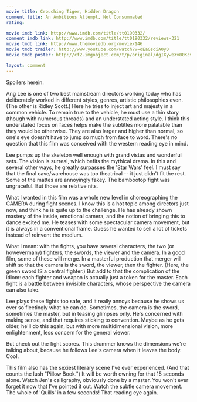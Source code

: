 ```yaml
---
movie title: Crouching Tiger, Hidden Dragon
comment title: An Ambitious Attempt, Not Consummated
rating: 

movie imdb link: http://www.imdb.com/title/tt0190332/
comment imdb link: http://www.imdb.com/title/tt0190332/reviews-321
movie tmdb link: http://www.themoviedb.org/movie/146
movie tmdb trailer: http://www.youtube.com/watch?v=oEaGsdiA0y0
movie tmdb poster: http://cf2.imgobject.com/t/p/original/dgIXyweXv00KcvalTY009Orv4EJ.jpg

layout: comment
---
```


Spoilers herein.

Ang Lee is one of two best mainstream directors working today who has deliberately worked in different styles, genres, artistic philosophies even. (The other is Ridley Scott.) Here he tries to inject art and majesty in a common vehicle. To remain true to the vehicle, he must use a thin story (though with numerous threads) and an understated acting style. I think this understated focus on faces helps make the subtitles more palatable than they would be otherwise. They are also larger and higher than normal, so one's eye doesn't have to jump so much from face to word. There's no question that this film was conceived with the western reading eye in mind.

Lee pumps up the skeleton well enough with grand vistas and wonderful sets. The vision is surreal, which befits the mythical drama. In this and several other ways, he greatly surpasses the 'Star Wars' feel. I must say that the final cave/warehouse was too theatrical -- it just didn't fit the rest. Some of the mattes are annoyingly fakey. The bambootop fight was ungraceful. But those are relative nits.

What I wanted in this film was a whole new level in choreographing the CAMERA during fight scenes. I know this is a hot topic among directors just now, and think he is quite up to the challenge. He has already shown mastery of the inside, emotional camera, and the notion of bringing this to dance excited me. He teases with some spectacular camera movement, but it is always in a conventional frame. Guess he wanted to sell a lot of tickets instead of reinvent the medium.

What I mean: with the fights, you have several characters, the two (or howevermany) fighters, the swords, the viewer and the camera. In a good film, some of these will merge. In a masterful production that merger will shift so that the camera is the sword, the viewer, then the fighter. (Here, the green sword IS a central fighter.) But add to that the complication of the idiom: each fighter and weapon is actually just a token for the master. Each fight is a battle between invisible characters, whose perspective the camera can also take.

Lee plays these fights too safe, and it really annoys because he shows us ever so fleetingly what he can do. Sometimes, the camera is the sword, sometimes the master, but in teasing glimpses only. He's concerned with making sense, and that requires sticking to convention. Maybe as he gets older, he'll do this again, but with more multidimensional vision, more enlightenment, less concern for the general viewer.

But check out the fight scores. This drummer knows the dimensions we're talking about, because he follows Lee's camera when it leaves the body. Cool.

This film also has the sexiest literary scene I've ever experienced. (And that counts the lush "Pillow Book.") It will be worth owning for that 15 seconds alone. Watch Jen's calligraphy, obviously done by a master. You won't ever forget it now that I've pointed it out. Watch the subtle camera movement. The whole of 'Quills' in a few seconds! That reading eye again.